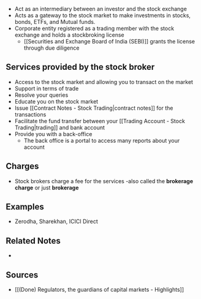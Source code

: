 - Act as an intermediary between an investor and the stock exchange
- Acts as a gateway to the stock market to make investments in stocks, bonds, ETFs, and Mutual funds.
- Corporate entity registered as a trading member with the stock exchange and holds a stockbroking license
	- [[Securities and Exchange Board of India (SEBI)]] grants the license through due diligence

## Services provided by the stock broker
- Access to the stock market and allowing you to transact on the market
- Support in terms of trade
- Resolve your queries
- Educate you on the stock market
- Issue [[Contract Notes - Stock Trading|contract notes]] for the transactions
- Facilitate the fund transfer between your [[Trading Account - Stock Trading|trading]] and bank account
- Provide you with a back-office
	- The back office is a portal to access many reports about your account

## Charges
- Stock brokers charge a fee for the services -also called the **brokerage charge** or just **brokerage**

## Examples
- Zerodha, Sharekhan, ICICI Direct

## Related Notes
- 

## Sources
- [[(Done) Regulators, the guardians of capital markets - Highlights]] 